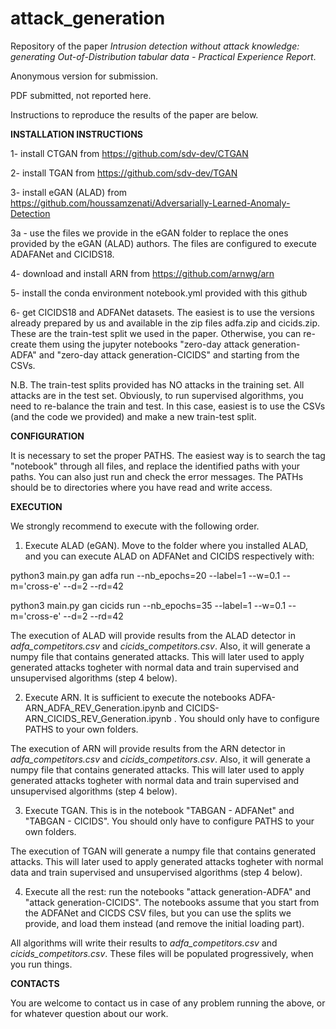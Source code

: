 # attack_generation

Repository of the paper *Intrusion detection without attack knowledge: generating Out-of-Distribution tabular data - Practical Experience Report*.

Anonymous version for submission.

PDF submitted, not reported here.

Instructions to reproduce the results of the paper are below.

**INSTALLATION INSTRUCTIONS**

1- install CTGAN from https://github.com/sdv-dev/CTGAN

2- install TGAN from https://github.com/sdv-dev/TGAN

3- install eGAN (ALAD) from https://github.com/houssamzenati/Adversarially-Learned-Anomaly-Detection

3a - use the files we provide in the eGAN folder to replace the ones provided by the eGAN (ALAD) authors. The files are configured to execute ADAFANet and CICIDS18.

4- download and install ARN from https://github.com/arnwg/arn

5- install the conda environment notebook.yml provided with this github

6- get CICIDS18 and ADFANet datasets. The easiest is to use the versions already prepared by us and available in the zip files adfa.zip and cicids.zip. These are the train-test split we used in the paper. Otherwise, you can re-create them using the jupyter notebooks "zero-day attack generation-ADFA" and "zero-day attack generation-CICIDS" and starting from the CSVs. 

N.B. The train-test splits provided has NO attacks in the training set. All attacks are in the test set. Obviously, to run supervised algorithms, you need to re-balance the train and test. In this case, easiest is to use the CSVs (and the code we provided) and make a new train-test split.

**CONFIGURATION**

It is necessary to set the proper PATHS. The easiest way is to search the tag "notebook" through all files, and replace the identified paths with your paths. You can also just run and check the error messages. The PATHs should be to directories where you have read and write access.


**EXECUTION**

We strongly recommend to execute with the following order.

1. Execute ALAD (eGAN). Move to the folder where you installed ALAD, and you can execute ALAD on ADFANet and CICIDS respectively with:

python3 main.py  gan adfa run --nb_epochs=20 --label=1 --w=0.1 --m='cross-e' --d=2 --rd=42

python3 main.py  gan cicids run --nb_epochs=35 --label=1 --w=0.1 --m='cross-e' --d=2 --rd=42

The execution of ALAD will provide results from the ALAD detector in *adfa_competitors.csv* and *cicids_competitors.csv*. Also, it will generate a numpy file that contains generated attacks. This will later used to apply generated attacks togheter with normal data and train supervised and unsupervised algorithms (step 4 below).

2. Execute ARN. It is sufficient to execute the notebooks ADFA-ARN_ADFA_REV_Generation.ipynb and CICIDS-ARN_CICIDS_REV_Generation.ipynb . You should only have to configure PATHS to your own folders.

The execution of ARN will provide results from the ARN detector in *adfa_competitors.csv* and *cicids_competitors.csv*. Also, it will generate a numpy file that contains generated attacks. This will later used to apply generated attacks togheter with normal data and train supervised and unsupervised algorithms (step 4 below).


3. Execute TGAN. This is in the notebook "TABGAN - ADFANet" and "TABGAN - CICIDS". You should only have to configure PATHS to your own folders.

The execution of TGAN will generate a numpy file that contains generated attacks. This will later used to apply generated attacks togheter with normal data and train supervised and unsupervised algorithms (step 4 below).


4. Execute all the rest: run the notebooks "attack generation-ADFA" and "attack generation-CICIDS". The notebooks assume that you start from the  ADFANet and CICDS CSV files, but you can use the splits we provide, and load them instead (and remove the initial loading part).


All algorithms will write their results to *adfa_competitors.csv* and *cicids_competitors.csv*. These files will be populated progressively, when you run things.


**CONTACTS**

You are welcome to contact us in case of any problem running the above, or for whatever question about our work.
